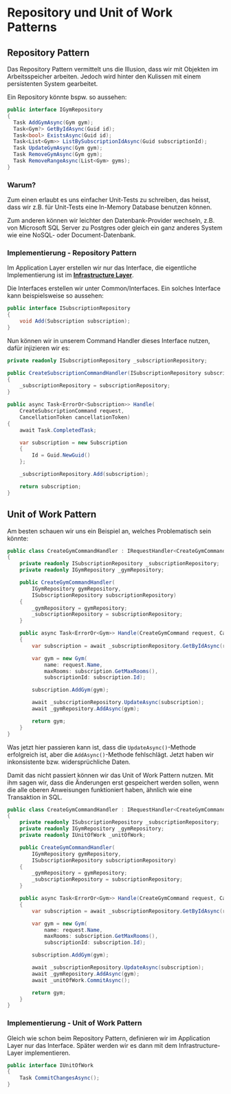 # Repository und Unit of Work Patterns

## Repository Pattern

Das Repository Pattern vermittelt uns die Illusion, dass wir mit Objekten im Arbeitsspeicher arbeiten. Jedoch wird hinter den Kulissen mit einem persistenten System gearbeitet.

Ein Repository könnte bspw. so aussehen:

````C#
public interface IGymRepository
{
  Task AddGymAsync(Gym gym);
  Task<Gym?> GetByIdAsync(Guid id);
  Task<bool> ExistsAsync(Guid id);
  Task<List<Gym>> ListBySubscriptionIdAsync(Guid subscriptionId);
  Task UpdateGymAsync(Gym gym);
  Task RemoveGymAsync(Gym gym);
  Task RemoveRangeAsync(List<Gym> gyms);
}
````

### Warum?

Zum einen erlaubt es uns einfacher Unit-Tests zu schreiben, das heisst, dass wir z.B. für Unit-Tests eine In-Memory Database benutzen können.

Zum anderen können wir leichter den Datenbank-Provider wechseln, z.B. von Microsoft SQL Server zu Postgres oder gleich ein ganz anderes System wie 
eine NoSQL- oder Document-Datenbank.

### Implementierung - Repository Pattern

Im Application Layer erstellen wir nur das Interface, die eigentliche Implementierung ist im [**Infrastructure Layer**](Infrastructure-Layer.md). 

Die Interfaces erstellen wir unter <path>Common/Interfaces</path>. Ein solches Interface kann beispielsweise so aussehen:

````C#
public interface ISubscriptionRepository
{
    void Add(Subscription subscription);
}
````

Nun können wir in unserem Command Handler dieses Interface nutzen, dafür injizieren wir es:

````C#
private readonly ISubscriptionRepository _subscriptionRepository;

public CreateSubscriptionCommandHandler(ISubscriptionRepository subscriptionRepository)
{
    _subscriptionRepository = subscriptionRepository;
}

public async Task<ErrorOr<Subscription>> Handle(
    CreateSubscriptionCommand request,
    CancellationToken cancellationToken)
{
    await Task.CompletedTask;

    var subscription = new Subscription
    {
        Id = Guid.NewGuid()
    };

    _subscriptionRepository.Add(subscription);

    return subscription;
}
````

## Unit of Work Pattern

Am besten schauen wir uns ein Beispiel an, welches Problematisch sein könnte:

````C#
public class CreateGymCommandHandler : IRequestHandler<CreateGymCommand, ErrorOr<Gym>>
{
    private readonly ISubscriptionRepository _subscriptionRepository;
    private readonly IGymRepository _gymRepository;

    public CreateGymCommandHandler(
        IGymRepository gymRepository,
        ISubscriptionRepository subscriptionRepository)
    {
        _gymRepository = gymRepository;
        _subscriptionRepository = subscriptionRepository;
    }

    public async Task<ErrorOr<Gym>> Handle(CreateGymCommand request, CancellationToken cancellationToken)
    {
        var subscription = await _subscriptionRepository.GetByIdAsync(request.SubscriptionId);

        var gym = new Gym(
            name: request.Name,
            maxRooms: subscription.GetMaxRooms(),
            subscriptionId: subscription.Id);

        subscription.AddGym(gym);

        await _subscriptionRepository.UpdateAsync(subscription);
        await _gymRepository.AddAsync(gym);

        return gym;
    }
}
````

Was jetzt hier passieren kann ist, dass die `UpdateAsync()`-Methode erfolgreich ist, aber die `AddAsync()`-Methode fehlschlägt. Jetzt haben wir 
inkonsistente bzw. widersprüchliche Daten. 

Damit das nicht passiert können wir das Unit of Work Pattern nutzen. Mit ihm sagen wir, dass die Änderungen erst gespeichert werden sollen, wenn 
die alle oberen Anweisungen funktioniert haben, ähnlich wie eine Transaktion in SQL.

````C#
public class CreateGymCommandHandler : IRequestHandler<CreateGymCommand, ErrorOr<Gym>>
{
    private readonly ISubscriptionRepository _subscriptionRepository;
    private readonly IGymRepository _gymRepository;
    private readonly IUnitOfWork _unitOfWork;

    public CreateGymCommandHandler(
        IGymRepository gymRepository,
        ISubscriptionRepository subscriptionRepository)
    {
        _gymRepository = gymRepository;
        _subscriptionRepository = subscriptionRepository;
    }

    public async Task<ErrorOr<Gym>> Handle(CreateGymCommand request, CancellationToken cancellationToken)
    {
        var subscription = await _subscriptionRepository.GetByIdAsync(request.SubscriptionId);

        var gym = new Gym(
            name: request.Name,
            maxRooms: subscription.GetMaxRooms(),
            subscriptionId: subscription.Id);

        subscription.AddGym(gym);

        await _subscriptionRepository.UpdateAsync(subscription);
        await _gymRepository.AddAsync(gym);
        await _unitOfWork.CommitAsync();

        return gym;
    }
}
````

### Implementierung - Unit of Work Pattern

Gleich wie schon beim Repository Pattern, definieren wir im Application Layer nur das Interface. Später werden wir es dann mit dem 
Infrastructure-Layer implementieren.

````C#
public interface IUnitOfWork
{
    Task CommitChangesAsync();
}
````